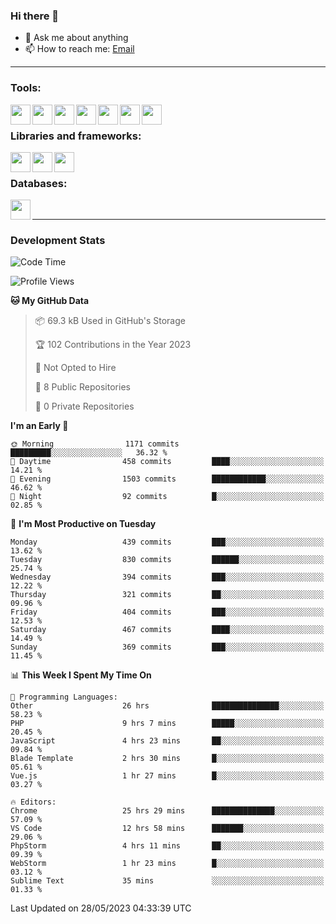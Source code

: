### Hi there 👋

- 💬 Ask me about anything
- 📫 How to reach me: [Email]

---

### Tools:
<img align='left' height="32" width="32" src="https://cdn.jsdelivr.net/npm/simple-icons@4.8.0/icons/phpstorm.svg" />
<img align='left' height="32" width="32" src="https://cdn.jsdelivr.net/npm/simple-icons@4.8.0/icons/webstorm.svg" />
<img align='left' height="32" width="32" src="https://cdn.jsdelivr.net/npm/simple-icons@4.8.0/icons/visualstudiocode.svg" />
<img align='left' height="32" width="32" src="https://cdn.jsdelivr.net/npm/simple-icons@4.8.0/icons/sublimetext.svg" />
<img align='left' height="32" width="32" src="https://cdn.jsdelivr.net/npm/simple-icons@4.8.0/icons/laragon.svg" />
<img align='left' height="32" width="32" src="https://cdn.jsdelivr.net/npm/simple-icons@4.8.0/icons/docker.svg" />
<img align='left' height="32" width="32" src="https://cdn.jsdelivr.net/npm/simple-icons@4.8.0/icons/amazonaws.svg" />
<br>

### Libraries and frameworks:
<img align='left' height="32" width="32" src="https://cdn.jsdelivr.net/npm/simple-icons@4.8.0/icons/laravel.svg" />
<img align='left' height="32" width="32" src="https://cdn.jsdelivr.net/npm/simple-icons@4.8.0/icons/vue-dot-js.svg" />
<img align='left' height="32" width="32" src="https://cdn.jsdelivr.net/npm/simple-icons@4.8.0/icons/jquery.svg" />
<br>

### Databases:
<img align='left' height="32" width="32" src="https://cdn.jsdelivr.net/npm/simple-icons@4.8.0/icons/mysql.svg" />
<br>

---
### Development Stats
<!--START_SECTION:waka-->
![Code Time](http://img.shields.io/badge/Code%20Time-1%2C664%20hrs%2044%20mins-blue)

![Profile Views](http://img.shields.io/badge/Profile%20Views-0-blue)

**🐱 My GitHub Data** 

> 📦 69.3 kB Used in GitHub's Storage 
 > 
> 🏆 102 Contributions in the Year 2023
 > 
> 🚫 Not Opted to Hire
 > 
> 📜 8 Public Repositories 
 > 
> 🔑 0 Private Repositories 
 > 
**I'm an Early 🐤** 

```text
🌞 Morning                1171 commits        █████████░░░░░░░░░░░░░░░░   36.32 % 
🌆 Daytime                458 commits         ████░░░░░░░░░░░░░░░░░░░░░   14.21 % 
🌃 Evening                1503 commits        ████████████░░░░░░░░░░░░░   46.62 % 
🌙 Night                  92 commits          █░░░░░░░░░░░░░░░░░░░░░░░░   02.85 % 
```
📅 **I'm Most Productive on Tuesday** 

```text
Monday                   439 commits         ███░░░░░░░░░░░░░░░░░░░░░░   13.62 % 
Tuesday                  830 commits         ██████░░░░░░░░░░░░░░░░░░░   25.74 % 
Wednesday                394 commits         ███░░░░░░░░░░░░░░░░░░░░░░   12.22 % 
Thursday                 321 commits         ██░░░░░░░░░░░░░░░░░░░░░░░   09.96 % 
Friday                   404 commits         ███░░░░░░░░░░░░░░░░░░░░░░   12.53 % 
Saturday                 467 commits         ████░░░░░░░░░░░░░░░░░░░░░   14.49 % 
Sunday                   369 commits         ███░░░░░░░░░░░░░░░░░░░░░░   11.45 % 
```


📊 **This Week I Spent My Time On** 

```text
💬 Programming Languages: 
Other                    26 hrs              ███████████████░░░░░░░░░░   58.23 % 
PHP                      9 hrs 7 mins        █████░░░░░░░░░░░░░░░░░░░░   20.45 % 
JavaScript               4 hrs 23 mins       ██░░░░░░░░░░░░░░░░░░░░░░░   09.84 % 
Blade Template           2 hrs 30 mins       █░░░░░░░░░░░░░░░░░░░░░░░░   05.61 % 
Vue.js                   1 hr 27 mins        █░░░░░░░░░░░░░░░░░░░░░░░░   03.27 % 

🔥 Editors: 
Chrome                   25 hrs 29 mins      ██████████████░░░░░░░░░░░   57.09 % 
VS Code                  12 hrs 58 mins      ███████░░░░░░░░░░░░░░░░░░   29.06 % 
PhpStorm                 4 hrs 11 mins       ██░░░░░░░░░░░░░░░░░░░░░░░   09.39 % 
WebStorm                 1 hr 23 mins        █░░░░░░░░░░░░░░░░░░░░░░░░   03.12 % 
Sublime Text             35 mins             ░░░░░░░░░░░░░░░░░░░░░░░░░   01.33 % 
```


 Last Updated on 28/05/2023 04:33:39 UTC
<!--END_SECTION:waka-->

[huyviet]: https://huyviet.vn/
[EMAIl]: https://mail.google.com/mail/u/0/?fs=1&tf=cm&source=mailto&to=huynguyenviet0110@gmail.com
